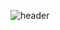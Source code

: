 ![header](https://capsule-render.vercel.app/api?type=soft&color=FFD8D8&height=90&section=header&text=Kang%20hansol&fontSize=50&fontColor=ffffff)
